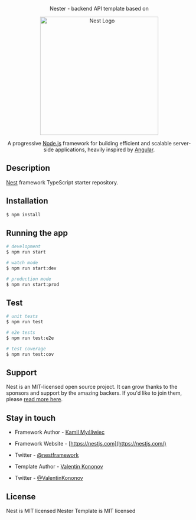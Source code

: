 <p align="center">
Nester - backend API template based on
</p>
<p align="center">
  <a href="http://nestjs.com/" target="blank"><img src="https://nestjs.com/img/logo_text.svg" width="320" alt="Nest Logo" /></a>
</p>
<p align="center">
A progressive <a href="http://nodejs.org" target="blank">Node.js</a> framework for building efficient and scalable server-side applications, heavily inspired by <a href="https://angular.io" target="blank">Angular</a>.
</p>

## Description

[Nest](https://github.com/nestjs/nest) framework TypeScript starter repository.

## Installation

```bash
$ npm install
```

## Running the app

```bash
# development
$ npm run start

# watch mode
$ npm run start:dev

# production mode
$ npm run start:prod
```

## Test

```bash
# unit tests
$ npm run test

# e2e tests
$ npm run test:e2e

# test coverage
$ npm run test:cov
```

## Support

Nest is an MIT-licensed open source project. It can grow thanks to the sponsors and support by the amazing backers. If you'd like to join them, please [read more here](https://docs.nestjs.com/support).

## Stay in touch

- Framework Author - [Kamil Myśliwiec](https://kamilmysliwiec.com)
- Framework Website - [https://nestjs.com](https://nestjs.com/)
- Twitter - [@nestframework](https://twitter.com/nestframework)

- Template Author - [Valentin Kononov](https://valentinkononov.github.io/cv/)
- Twitter - [@ValentinKononov](https://twitter.com/valentinkononov)

## License

  Nest is MIT licensed
  Nester Template is MIT licensed
